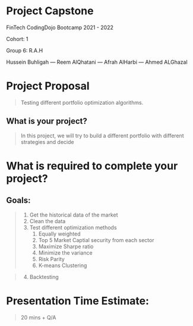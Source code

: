 # Project Capstone 

FinTech CodingDojo Bootcamp 2021 - 2022

Cohort: 1 

Group 6: R.A.H

Hussein Buhligah — Reem AlQhatani — Afrah AlHarbi — Ahmed ALGhazal


# Project Proposal 

> Testing different portfolio optimization algorithms.


## What is your project?

> In this project, we will try to build a different portfolio with different strategies and decide   


# What is required to complete your project?


## Goals:
> 1. Get the historical data of the market
> 2. Clean the data
> 3. Test different optimization methods 
>     1. Equally weighted
>     2. Top 5 Market Captial security from each sector
>     3. Maximize Sharpe ratio
>     4. Minimize the variance
>     5. Risk Parity
>     6. K-means Clustering

> 4. Backtesting


# Presentation Time Estimate:

> 20 mins + Q/A

